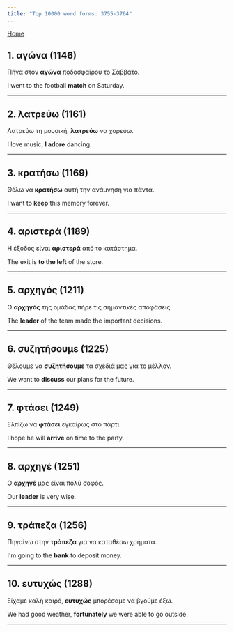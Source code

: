 ```yaml
---
title: "Top 10000 word forms: 3755-3764"
...
```


[Home](./) 

## 1. αγώνα (1146)

Πήγα στον **αγώνα** ποδοσφαίρου το Σάββατο.

I went to the football **match** on Saturday.

---

## 2. λατρεύω (1161)

Λατρεύω τη μουσική, **λατρεύω** να χορεύω.

I love music, **I adore** dancing.

---

## 3. κρατήσω (1169)

Θέλω να **κρατήσω** αυτή την ανάμνηση για πάντα.  

I want to **keep** this memory forever.

---

## 4. αριστερά (1189)

Η έξοδος είναι **αριστερά** από το κατάστημα.

The exit is **to the left** of the store.

---

## 5. αρχηγός (1211)

Ο **αρχηγός** της ομάδας πήρε τις σημαντικές αποφάσεις.

The **leader** of the team made the important decisions.

---

## 6. συζητήσουμε (1225)

Θέλουμε να **συζητήσουμε** τα σχέδιά μας για το μέλλον.  

We want to **discuss** our plans for the future.

---

## 7. φτάσει (1249)

Ελπίζω να **φτάσει** εγκαίρως στο πάρτι.  

I hope he will **arrive** on time to the party.

---

## 8. αρχηγέ (1251)

Ο **αρχηγέ** μας είναι πολύ σοφός.  

Our **leader** is very wise.

---

## 9. τράπεζα (1256)

Πηγαίνω στην **τράπεζα** για να καταθέσω χρήματα.  

I'm going to the **bank** to deposit money.

---

## 10. ευτυχώς (1288)

Είχαμε καλή καιρό, **ευτυχώς** μπορέσαμε να βγούμε έξω.  

We had good weather, **fortunately** we were able to go outside.

---

